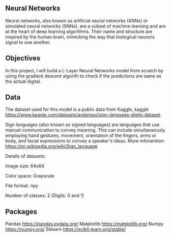 ## Neural Networks

Neural networks, also known as artificial neural networks (ANNs) or simulated neural networks (SNNs), are a subset of machine learning and are at the heart of deep learning algorithms. Their name and structure are inspired by the human brain, mimicking the way that biological neurons signal to one another.

## Objectives

In this project, I will build a L-Layer Neural Networks model from scratch by using the gradient descent algorith to check if the predictions are same as the actual digital.

## Data

The dataset used for this model is a public data from Kaggle, kaggle https://www.kaggle.com/datasets/ardamavi/sign-language-digits-dataset.

Sign languages (also known as signed languages) are languages that use manual communication to convey meaning. This can include simultaneously employing hand gestures, movement, orientation of the fingers, arms or body, and facial expressions to convey a speaker's ideas. More inforamtion: https://en.wikipedia.org/wiki/Sign_language

Details of datasets:

Image size: 64x64

Color space: Grayscale

File format: npy

Number of classes: 2 (Digits: 0 and 1)

## Packages
Pandas https://pandas.pydata.org/
Matplotlib https://matplotlib.org/
Numpy https://numpy.org/
Sklearn https://scikit-learn.org/stable/
